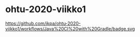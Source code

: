 # ohtu-2020-viikko1 

https://github.com/ikpa/ohtu-2020-viikko1/workflows/Java%20CI%20with%20Gradle/badge.svg
